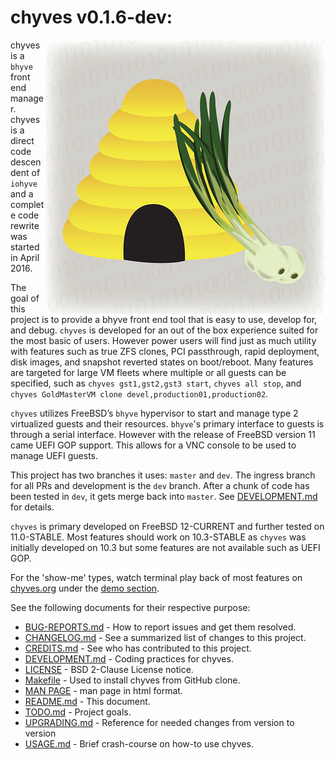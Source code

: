 # chyves v0.1.6-dev:

<img src="https://github.com/chyves/chyves-media/raw/master/chyves-logo-v1-medium.png" alt="chyves logo version 1" width="449" height="439" align="right">

chyves is a `bhyve` front end manager. chyves is a direct code descendent of `iohyve` and a complete code rewrite was started in April 2016.

The goal of this project is to provide a bhyve front end tool that is easy to use, develop for, and debug. `chyves` is developed for an out of the box experience suited for the most basic of users. However power users will find just as much utility with features such as true ZFS clones, PCI passthrough, rapid deployment, disk images, and snapshot reverted states on boot/reboot. Many features are targeted for large VM fleets where multiple or all guests can be specified, such as `chyves gst1,gst2,gst3 start`, `chyves all stop`, and `chyves GoldMasterVM clone devel,production01,production02`.

`chyves` utilizes FreeBSD’s `bhyve` hypervisor to start and manage type 2 virtualized guests and their resources. `bhyve`'s primary interface to guests is through a serial interface. However with the release of FreeBSD version 11 came UEFI GOP support. This allows for a VNC console to be used to manage UEFI guests.

This project has two branches it uses: `master` and `dev`. The ingress branch for all PRs and development is the `dev` branch. After a chunk of code has been tested in `dev`, it gets merge back into `master`. See [DEVELOPMENT.md](DEVELOPMENT.md) for details.

`chyves` is primary developed on FreeBSD 12-CURRENT and further tested on 11.0-STABLE. Most features should work on 10.3-STABLE as `chyves` was initially developed on 10.3 but some features are not available such as UEFI GOP.

For the 'show-me' types, watch terminal play back of most features on [chyves.org](http://chyves.org/) under the [demo section](http://chyves.org/#demo).

See the following documents for their respective purpose:
- [BUG-REPORTS.md](BUG-REPORTS.md) - How to report issues and get them resolved.
- [CHANGELOG.md](CHANGELOG.md) - See a summarized list of changes to this project.
- [CREDITS.md](CREDITS.md) - See who has contributed to this project.
- [DEVELOPMENT.md](DEVELOPMENT.md) - Coding practices for chyves.
- [LICENSE](LICENSE) - BSD 2-Clause License notice.
- [Makefile](Makefile) - Used to install chyves from GitHub clone.
- [MAN PAGE](http://htmlpreview.github.com/?https://raw.githubusercontent.com/chyves/chyves/master/man/chyves.8.html) - man page in html format.
- [README.md](README.md) - This document.
- [TODO.md](TODO.md) - Project goals.
- [UPGRADING.md](UPGRADING.md) - Reference for needed changes from version to version
- [USAGE.md](USAGE.md) - Brief crash-course on how-to use chyves.
